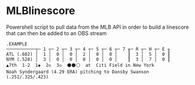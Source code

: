 # MLBlinescore
Powershell script to pull data from the MLB API in order to build a linescore that can then be added to an OBS stream

    .EXAMPLE
    ───────────┬─ 1 ┬─ 2 ┬─ 3 ┬─ 4 ┬─ 5 ┬─ 6 ┬─ 7 ╥─ R ┬─ H ┬─ E ╖
    ATL (.602) │  1 │  0 │  0 │  2 │  0 │  0 │    ║  3 │  5 │  0 ║ 
    NYM (.528) │  3 │  0 │  0 │  0 │  0 │  0 │    ║  3 │  7 │  0 ║
    ▲7th  1-2  1◆  2◇  3◇  ⚫⚫⚪  at  Citi Field in New York
    Noah Syndergaard (4.29 ERA) pitching to Dansby Swanson (.251/.325/.423) 
